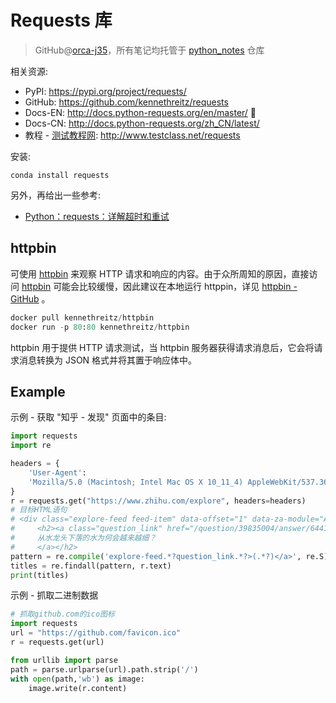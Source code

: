 # Requests 库
> GitHub@[orca-j35](https://github.com/orca-j35)，所有笔记均托管于 [python_notes](https://github.com/orca-j35/python_notes) 仓库

相关资源:

- PyPI: https://pypi.org/project/requests/
- GitHub: https://github.com/kennethreitz/requests
- Docs-EN: http://docs.python-requests.org/en/master/ 🍰
- Docs-CN: http://docs.python-requests.org/zh_CN/latest/
- 教程 - [测试教程网](http://www.testclass.net/all): http://www.testclass.net/requests

安装:

```shell
conda install requests
```

另外，再给出一些参考:

-  [Python：requests：详解超时和重试](https://www.cnblogs.com/gl1573/p/10129382.html)

## httpbin

可使用 [httpbin](http://httpbin.org/) 来观察 HTTP 请求和响应的内容。由于众所周知的原因，直接访问 [httpbin](http://httpbin.org/) 可能会比较缓慢，因此建议在本地运行 httppin，详见 [httpbin - GitHub](https://github.com/postmanlabs/httpbin) 。

```python
docker pull kennethreitz/httpbin
docker run -p 80:80 kennethreitz/httpbin
```

httpbin 用于提供 HTTP 请求测试，当 httpbin 服务器获得请求消息后，它会将请求消息转换为 JSON 格式并将其置于响应体中。

## Example

示例 - 获取 "知乎 - 发现" 页面中的条目:

```python
import requests
import re

headers = {
    'User-Agent':
    'Mozilla/5.0 (Macintosh; Intel Mac OS X 10_11_4) AppleWebKit/537.36 (KHTML, like Gecko) Chrome/52.0.2743.116 Safari/537.36'
}
r = requests.get("https://www.zhihu.com/explore", headers=headers)
# 目标HTML语句
# <div class="explore-feed feed-item" data-offset="1" data-za-module="AnswerItem" data-za-index="">
#     <h2><a class="question_link" href="/question/39835004/answer/644144243" target="_blank" data-id="8141376" data-za-element-name="Title">
#     从水龙头下落的水为何会越来越细？
#     </a></h2>
pattern = re.compile('explore-feed.*?question_link.*?>(.*?)</a>', re.S)
titles = re.findall(pattern, r.text)
print(titles)
```

示例 - 抓取二进制数据

```python
# 抓取github.com的ico图标
import requests
url = "https://github.com/favicon.ico"
r = requests.get(url)

from urllib import parse
path = parse.urlparse(url).path.strip('/')
with open(path,'wb') as image:
    image.write(r.content)
```

